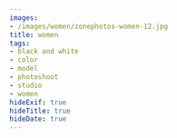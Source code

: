 ```yaml
---
images:
- /images/women/zonephotos-women-12.jpg
title: women
tags:
- black and white
- color
- model
- photoshoot
- studio
- women
hideExif: true
hideTitle: true
hideDate: true
---
```

